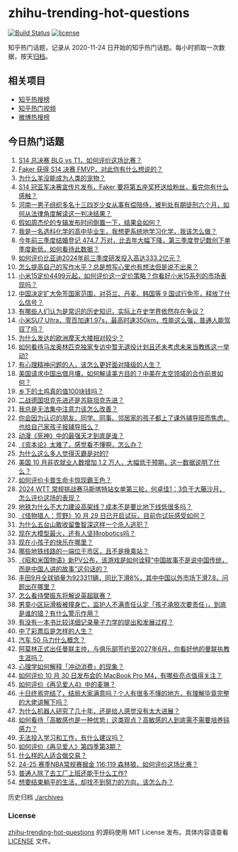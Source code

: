 # zhihu-trending-hot-questions

[![Build Status](https://github.com/justjavac/zhihu-trending-hot-questions/workflows/ci/badge.svg?branch=master)](https://github.com/justjavac/zhihu-trending-hot-questions/actions)
[![license](https://img.shields.io/github/license/justjavac/zhihu-trending-hot-questions)](https://github.com/justjavac/zhihu-trending-hot-questions/blob/master/LICENSE)

知乎热门话题，记录从 2020-11-24
日开始的知乎热门话题。每小时抓取一次数据，按天[归档](./archives)。

## 相关项目

- [知乎热搜榜](https://github.com/justjavac/zhihu-trending-top-search)
- [知乎热门视频](https://github.com/justjavac/zhihu-trending-hot-video)
- [微博热搜榜](https://github.com/justjavac/weibo-trending-hot-search)

## 今日热门话题

<!-- BEGIN -->
<!-- 最后更新时间 Sun Nov 03 2024 06:18:53 GMT+0800 (China Standard Time) -->

1. [S14 总决赛 BLG vs T1，如何评价这场比赛？](https://www.zhihu.com/question/2931053715)
1. [Faker 获得 S14 决赛 FMVP，对此你有什么想说的？](https://www.zhihu.com/question/2946350216)
1. [为什么羊没能成为人类的宠物？](https://www.zhihu.com/question/275449005)
1. [S14 冠亚军决赛宣传片发布，Faker 要将第五座奖杯送给粉丝，看完你有什么感触？](https://www.zhihu.com/question/2903953452)
1. [河南一男子组织多名十三四岁少女从事有偿陪侍，被判处有期徒刑六个月，如何从法律角度解读这一判决结果？](https://www.zhihu.com/question/2597169531)
1. [假如周杰伦的专辑发布时间倒置一下，结果会如何？](https://www.zhihu.com/question/705790836)
1. [我是一名选科化学的高中毕业生，我想更系统地学习化学，我该怎么做？](https://www.zhihu.com/question/658474076)
1. [今年前三季度结婚登记 474.7 万对，比去年大幅下降，第三季度登记数创下单季度新低，如何看待此数据？](https://www.zhihu.com/question/2827501571)
1. [如何评价比亚迪2024年前三季度研发投入高达333.2亿元？](https://www.zhihu.com/question/2800162301)
1. [怎么提高自己的写作水平？总是想写心里也有想法但是说不出来？](https://www.zhihu.com/question/2730255037)
1. [小米15定价4499元起，如何评价这一定价策略？你看好小米15系列的市场表现吗？](https://www.zhihu.com/question/2500101560)
1. [中国决定扩大免签国家范围，对芬兰、丹麦、韩国等 9 国试行免签，释放了什么信号？](https://www.zhihu.com/question/2827866040)
1. [有哪些人们认为是常识的历史知识，实际上在史学界依然存在争议？](https://www.zhihu.com/question/660981529)
1. [小米SU7 Ultra，零百加速1.97s，最高时速350km，性能这么强，普通人能驾驭了吗？](https://www.zhihu.com/question/2575279277)
1. [为什么发达的欧洲摩天大楼相对较少？](https://www.zhihu.com/question/30399941)
1. [如何看待马龙奥林匹克独家专访中暂无退役计划且还未考虑未来当教练这一举动?](https://www.zhihu.com/question/2837384109)
1. [有心理精神问题的人，该怎么更好面对降级的人生？](https://www.zhihu.com/question/2227501826)
1. [美国请求中国出借月壤，如何解读美方目的？中美在太空领域的合作前景如何？](https://www.zhihu.com/question/2067034592)
1. [乡下的土鸡真的值100块钱吗？](https://www.zhihu.com/question/291030601)
1. [二战德国坦克先进还是苏联坦克先进？](https://www.zhihu.com/question/60654698)
1. [我总是无法集中注意力该怎么改善？](https://www.zhihu.com/question/2399661947)
1. [你会因为认识的朋友、同学、同事、邻居家的孩子都上了课外辅导班而焦虑，也给自己家孩子报辅导班么？](https://www.zhihu.com/question/2191432357)
1. [动漫《死神》中的最强天才到底是谁？](https://www.zhihu.com/question/550357135)
1. [《资本论》太难了，感觉看不懂啊，怎么办？](https://www.zhihu.com/question/1784529860)
1. [为什么这么多人觉得灭霸是对的?](https://www.zhihu.com/question/446877300)
1. [美国 10 月非农就业人数增加 1.2 万人，大幅低于预期，这一数据说明了什么？](https://www.zhihu.com/question/2881110372)
1. [如何评价卡普生命卡惊现霸王色？](https://www.zhihu.com/question/2793388886)
1. [2024 WTT 常规挑战赛马斯喀特站女单第三轮，何卓佳1：3负于大藤沙月，怎么评价这场的表现？](https://www.zhihu.com/question/2812699465)
1. [地铁为什么不大力建设高架线？成本不是要比地下线低很多吗？](https://www.zhihu.com/question/37876577)
1. [《怪物猎人：荒野》10 月 29 日已开启试玩，目前你试玩感受如何？](https://www.zhihu.com/question/2443683625)
1. [为什么五台山敢收留鲁智深这样一个杀人逃犯？](https://www.zhihu.com/question/2768861420)
1. [现在大模型最火，还有人坚持robotics吗？](https://www.zhihu.com/question/635205609)
1. [现在小孩子的快乐在哪里？](https://www.zhihu.com/question/2831741123)
1. [哪些地铁线路的一端位于市区，且不是换乘站？](https://www.zhihu.com/question/565403731)
1. [《昭和米国物语》新PV公布，该游戏是如何诠释“中国故事不是说中国传统，而是中国人讲的故事”这句话的？](https://www.zhihu.com/question/2779510903)
1. [丰田9月全球销量为923311辆，同比下滑8%，其中中国以外市场下滑7.8，问题出在哪里？](https://www.zhihu.com/question/2621213159)
1. [怎么看待樊振东将解说英超联赛？](https://www.zhihu.com/question/2888070687)
1. [男童小区玩滑板被撞身亡，监护人不满责任认定「孩子承担次要责任」，到底是谁的错？有什么警示作用？](https://www.zhihu.com/question/2603800573)
1. [有没有一本书比较详细记录量子力学的提出和发展过程？](https://www.zhihu.com/question/2576241628)
1. [中了彩票后是怎样的人生？](https://www.zhihu.com/question/456468625)
1. [汽车 50 马力什么概念？](https://www.zhihu.com/question/1532456514)
1. [阿莫林正式出任曼联主帅，与俱乐部签约至2027年6月，你看好他的曼联执教生涯吗？](https://www.zhihu.com/question/2824280960)
1. [心理学如何解释「冲动消费」的现象？](https://www.zhihu.com/question/2316888272)
1. [如何评价 10 月 30 日发布会的 MacBook Pro M4，有哪些亮点值得关注？](https://www.zhihu.com/question/2620233754)
1. [如何评价《再见爱人4》中的麦琳？](https://www.zhihu.com/question/2829031906)
1. [十日终焉完结了，结局大家满意吗？个人有很多不懂的地方，有理解毕竟完整的大佬讲解下吗？](https://www.zhihu.com/question/2566575646)
1. [为什么机器人研究了几十年，还是给人感觉没有太大进展？](https://www.zhihu.com/question/22056195)
1. [如何看待「高敏感也是一种优势」这类观点？高敏感的人到底需不需要培养钝感力？](https://www.zhihu.com/question/671400747)
1. [无法投入学习和工作，有什么建议吗？](https://www.zhihu.com/question/2837178204)
1. [如何评价《再见爱人》第四季第3期？](https://www.zhihu.com/question/2696140967)
1. [什么样的人适合做交易？](https://www.zhihu.com/question/661810605)
1. [24-25 赛季NBA常规赛掘金 116:119 森林狼，如何评价这场比赛？](https://www.zhihu.com/question/2873677702)
1. [普通人除了去工厂上班还能干什么工作?](https://www.zhihu.com/question/664082081)
1. [想要结束躺平的生活，却找不到努力的方向，该怎么办？](https://www.zhihu.com/question/2833774994)

<!-- END -->

历史归档 [./archives](./archives)

### License

[zhihu-trending-hot-questions](https://github.com/justjavac/zhihu-trending-hot-questions)
的源码使用 MIT License 发布。具体内容请查看 [LICENSE](./LICENSE) 文件。
